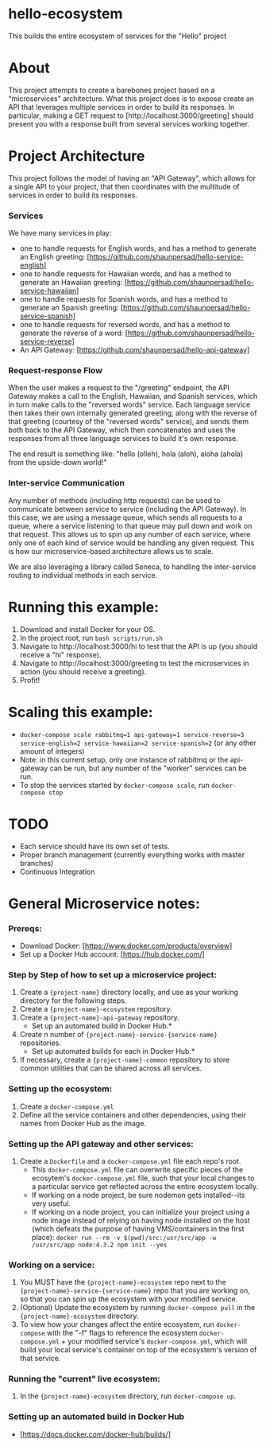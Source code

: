 # hello-ecosystem
This builds the entire ecosystem of services for the "Hello" project


# About
This project attempts to create a barebones project based on a "microservices" architecture.
What this project does is to expose create an API that leverages multiple services in order to build its responses.
In particular, making a GET request to [http://localhost:3000/greeting] should present you with a response built from several services working together.


# Project Architecture
This project follows the model of having an "API Gateway", which allows for a single API to your project, that then coordinates with the multitude of services in order to build its responses.

### Services
We have many services in play:
- one to handle requests for English words, and has a method to generate an English greeting: [https://github.com/shaunpersad/hello-service-english]
- one to handle requests for Hawaiian words, and has a method to generate an Hawaiian greeting: [https://github.com/shaunpersad/hello-service-hawaiian]
- one to handle requests for Spanish words, and has a method to generate an Spanish greeting: [https://github.com/shaunpersad/hello-service-spanish]
- one to handle requests for reversed words, and has a method to generate the reverse of a word: [https://github.com/shaunpersad/hello-service-reverse]
- An API Gateway: [https://github.com/shaunpersad/hello-api-gateway]

### Request-response Flow
When the user makes a request to the "/greeting" endpoint, the API Gateway makes a call to the English, Hawaiian, and Spanish
services, which in turn make calls to the "reversed words" service. Each language service then takes their own internally generated greeting,
along with the reverse of that greeting (courtesy of the "reversed words" service), and sends them both back to the API Gateway,
which then concatenates and uses the responses from all three language services to build it's own response.

The end result is something like: "hello (olleh), hola (aloh), aloha (ahola) from the upside-down world!"

### Inter-service Communication
Any number of methods (including http requests) can be used to communicate between service to service (including the API Gateway).
In this case, we are using a message queue, which sends all requests to a queue, where a service listening to that queue may pull down
and work on that request.  This allows us to spin up any number of each service, where only one of each kind of service would be handling any given request.
This is how our microservice-based architecture allows us to scale.
 
We are also leveraging a library called Seneca, to handling the inter-service routing to individual methods in each service.


# Running this example:
1. Download and install Docker for your OS.
2. In the project root, run `bash scripts/run.sh`
3. Navigate to http://localhost:3000/hi to test that the API is up (you should receive a "hi" response).
4. Navigate to http://localhost:3000/greeting to test the microservices in action (you should receive a greeting).
5. Profit!

# Scaling this example:
- `docker-compose scale rabbitmq=1 api-gateway=1 service-reverse=3 service-english=2 service-hawaiian=2 service-spanish=2` (or any other amount of integers)
- Note: in this current setup, only one instance of rabbitmq or the api-gateway can be run, but any number of the "worker" services can be run.
- To stop the services started by `docker-compose scale`, run `docker-compose stop`

# TODO

- Each service should have its own set of tests.
- Proper branch management (currently everything works with master branches)
- Continuous Integration

# General Microservice notes:

### Prereqs:
- Download Docker: [https://www.docker.com/products/overview]
- Set up a Docker Hub account: [https://hub.docker.com/]


### Step by Step of how to set up a microservice project:
1. Create a `{project-name}` directory locally, and use as your working directory for the following steps.
2. Create a `{project-name}-ecosystem` repository.
3. Create a `{project-name}-api-gateway` repository.
	- Set up an automated build in Docker Hub.*
4. Create n number of `{project-name}-service-{service-name}` repositories.
	- Set up automated builds for each in Docker Hub.*
5. If necessary, create a `{project-name}-common` repository to store common utilities that can be shared across all services.

### Setting up the ecosystem:
1. Create a `docker-compose.yml`
2. Define all the service containers and other dependencies, using their names from Docker Hub as the image.

### Setting up the API gateway and other services:
1. Create a `Dockerfile` and a `docker-compose.yml` file each repo's root.
    - This `docker-compose.yml` file can overwrite specific pieces of the ecosytem's `docker-compose.yml` file, such that your local changes to a particular service get reflected across the entire ecosystem locally.
	- If working on a node project, be sure nodemon gets installed--its very useful.
	- If working on a node project, you can initialize your project using a node image instead of relying on having node installed on the host (which defeats the purpose of having VMS/containers in the first place): `docker run --rm -v $(pwd)/src:/usr/src/app -w /usr/src/app node:4.3.2 npm init --yes`

### Working on a service:
1. You MUST have the `{project-name}-ecosystem` repo next to the `{project-name}-service-{service-name}` repo that you are working on, so that you can spin up the ecosystem with your modified service.
2. (Optional) Update the ecosystem by running `docker-compose pull` in the `{project-name}-ecosystem` directory.
3. To view how your changes affect the entire ecosystem, run `docker-compose` with the "-f" flags to reference the ecosystem `docker-compose.yml` + your modified service's `docker-compose.yml`, which will build your local service's container on top of the ecosystem's version of that service.

### Running the "current" live ecosystem:
1. In the `{project-name}-ecosystem` directory, run `docker-compose up`.

### Setting up an automated build in Docker Hub
- [https://docs.docker.com/docker-hub/builds/]
